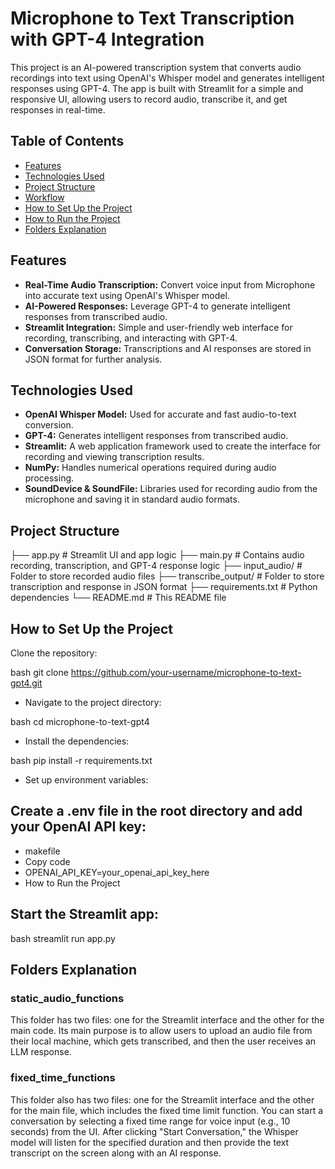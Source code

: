 # Microphone to Text Transcription with GPT-4 Integration

This project is an AI-powered transcription system that converts audio recordings into text using OpenAI's Whisper model and generates intelligent responses using GPT-4. The app is built with Streamlit for a simple and responsive UI, allowing users to record audio, transcribe it, and get responses in real-time.

## Table of Contents

- [Features](#features)
- [Technologies Used](#technologies-used)
- [Project Structure](#project-structure)
- [Workflow](#workflow)
- [How to Set Up the Project](#how-to-set-up-the-project)
- [How to Run the Project](#how-to-run-the-project)
- [Folders Explanation](#folders-explanation)


## Features

- **Real-Time Audio Transcription:** Convert voice input from Microphone into accurate text using OpenAI's Whisper model.
- **AI-Powered Responses:** Leverage GPT-4 to generate intelligent responses from transcribed audio.
- **Streamlit Integration:** Simple and user-friendly web interface for recording, transcribing, and interacting with GPT-4.
- **Conversation Storage:** Transcriptions and AI responses are stored in JSON format for further analysis.

## Technologies Used

- **OpenAI Whisper Model:** Used for accurate and fast audio-to-text conversion.
- **GPT-4:** Generates intelligent responses from transcribed audio.
- **Streamlit:** A web application framework used to create the interface for recording and viewing transcription results.
- **NumPy:** Handles numerical operations required during audio processing.
- **SoundDevice & SoundFile:** Libraries used for recording audio from the microphone and saving it in standard audio formats.

## Project Structure

├── app.py                           # Streamlit UI and app logic
├── main.py                          # Contains audio recording, transcription, and GPT-4 response logic
├── input_audio/                     # Folder to store recorded audio files
├── transcribe_output/               # Folder to store transcription and response in JSON format
├── requirements.txt                 # Python dependencies
└── README.md                        # This README file

## How to Set Up the Project
Clone the repository:

bash
git clone https://github.com/your-username/microphone-to-text-gpt4.git

- Navigate to the project directory:

bash
cd microphone-to-text-gpt4

- Install the dependencies:

bash
pip install -r requirements.txt

- Set up environment variables:

## Create a .env file in the root directory and add your OpenAI API key:

- makefile
- Copy code
- OPENAI_API_KEY=your_openai_api_key_here
- How to Run the Project

## Start the Streamlit app:

bash
streamlit run app.py


## Folders Explanation

### static_audio_functions
This folder has two files: one for the Streamlit interface and the other for the main code. Its main purpose is to allow users to upload an audio file from their local machine, which gets transcribed, and then the user receives an LLM response.

### fixed_time_functions
This folder also has two files: one for the Streamlit interface and the other for the main file, which includes the fixed time limit function. You can start a conversation by selecting a fixed time range for voice input (e.g., 10 seconds) from the UI. After clicking "Start Conversation," the Whisper model will listen for the specified duration and then provide the text transcript on the screen along with an AI response.
